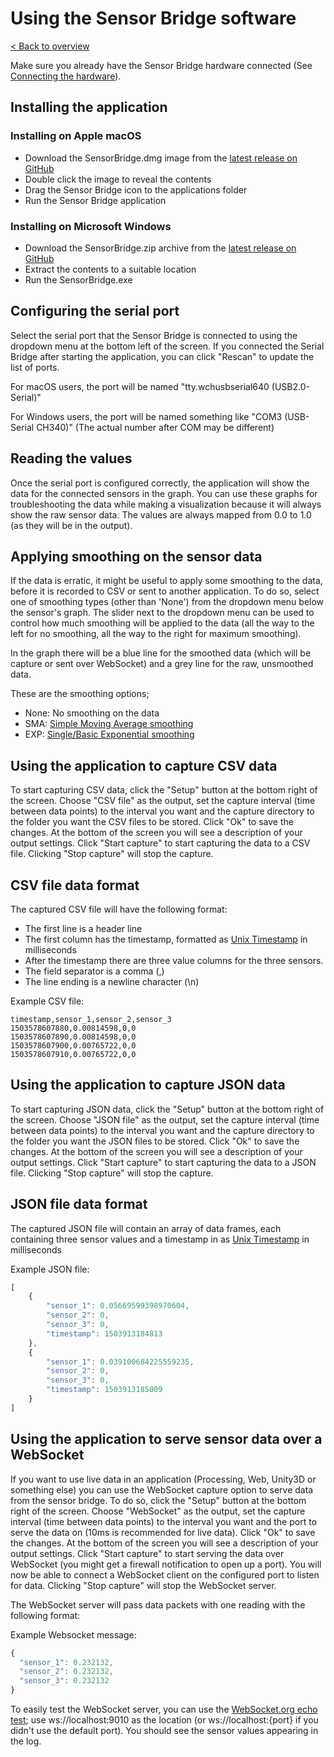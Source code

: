# Using the Sensor Bridge software
[< Back to overview](README.md)

Make sure you already have the Sensor Bridge hardware connected (See [Connecting the hardware](hardware)).

## Installing the application

### Installing on Apple macOS

* Download the SensorBridge.dmg image from the [latest release on GitHub](https://github.com/sensorlab030/sensorbridge-client/releases/latest)
* Double click the image to reveal the contents
* Drag the Sensor Bridge icon to the applications folder
* Run the Sensor Bridge application

### Installing on Microsoft Windows

* Download the SensorBridge.zip archive from the [latest release on GitHub](https://github.com/sensorlab030/sensorbridge-client/releases/latest)
* Extract the contents to a suitable location
* Run the SensorBridge.exe 

## Configuring the serial port

Select the serial port that the Sensor Bridge is connected to using the dropdown menu at the bottom left of the screen. If you connected the Serial Bridge after starting the application, you can click "Rescan" to update the list of ports.

For macOS users, the port will be named "tty.wchusbserial640 (USB2.0-Serial)"

For Windows users, the port will be named something like "COM3 (USB-Serial CH340)" (The actual number after COM may be different)

## Reading the values

Once the serial port is configured correctly, the application will show the data for the connected sensors in the graph. You can use these graphs for troubleshooting the data while making a visualization because it will always show the raw sensor data. The values are always mapped from 0.0 to 1.0 (as they will be in the output).

## Applying smoothing on the sensor data

If the data is erratic, it might be useful to apply some smoothing to the data, before it is recorded to CSV or sent to another application. To do so, select one of smoothing types (other than 'None') from the dropdown menu below the sensor's graph. The slider next to the dropdown menu can be used to control how much smoothing will be applied to the data (all the way to the left for no smoothing, all the way to the right for maximum smoothing). 

In the graph there will be a blue line for the smoothed data (which will be capture or sent over WebSocket) and a grey line for the raw, unsmoothed data.

These are the smoothing options;

* None: No smoothing on the data
* SMA: [Simple Moving Average smoothing](https://en.wikipedia.org/wiki/Moving_average#Simple_moving_average)
* EXP: [Single/Basic Exponential smoothing](https://en.wikipedia.org/wiki/Exponential_smoothing#Basic_exponential_smoothing)

## Using the application to capture CSV data

To start capturing CSV data, click the "Setup" button at the bottom right of the screen. Choose "CSV file" as the output, set the capture interval (time between data points) to the interval you want and the capture directory to the folder you want the CSV files to be stored. Click "Ok" to save the changes. At the bottom of the screen you will see a description of your output settings. Click "Start capture" to start capturing the data to a CSV file. Clicking "Stop capture" will stop the capture.

## CSV file data format

The captured CSV file will have the following format:

* The first line is a header line 
* The first column has the timestamp, formatted as [Unix Timestamp](https://en.wikipedia.org/wiki/Unix_time) in milliseconds
* After the timestamp there are three value columns for the three sensors.
* The field separator is a comma (,)
* The line ending is a newline character (\n)

Example CSV file:

```text
timestamp,sensor_1,sensor_2,sensor_3
1503578607880,0.00814598,0,0
1503578607890,0.00814598,0,0
1503578607900,0.00765722,0,0
1503578607910,0.00765722,0,0
```

## Using the application to capture JSON data

To start capturing JSON data, click the "Setup" button at the bottom right of the screen. Choose "JSON file" as the output, set the capture interval (time between data points) to the interval you want and the capture directory to the folder you want the JSON files to be stored. Click "Ok" to save the changes. At the bottom of the screen you will see a description of your output settings. Click "Start capture" to start capturing the data to a JSON file. Clicking "Stop capture" will stop the capture.

## JSON file data format

The captured JSON file will contain an array of data frames, each containing three sensor values and a timestamp in  as [Unix Timestamp](https://en.wikipedia.org/wiki/Unix_time) in milliseconds

Example JSON file:

```javascript
[
    {
        "sensor_1": 0.05669599398970604,
        "sensor_2": 0,
        "sensor_3": 0,
        "timestamp": 1503913184813
    },
    {
        "sensor_1": 0.039100684225559235,
        "sensor_2": 0,
        "sensor_3": 0,
        "timestamp": 1503913185009
    }
]
```

## Using the application to serve sensor data over a WebSocket 

If you want to use live data in an application (Processing, Web, Unity3D or something else) you can use the WebSocket capture option to serve data from the sensor bridge. To do so, click the "Setup" button at the bottom right of the screen. Choose "WebSocket" as the output, set the capture interval (time between data points) to the interval you want and the port to serve the data on (10ms is recommended for live data). Click "Ok" to save the changes. At the bottom of the screen you will see a description of your output settings. Click "Start capture" to start serving the data over WebSocket (you might get a firewall notification to open up a port). You will now be able to connect a WebSocket client on the configured port to listen for data. Clicking "Stop capture" will stop the WebSocket server.

The WebSocket server will pass data packets with one reading with the following format:

Example Websocket message:

```javascript
{
  "sensor_1": 0.232132,
  "sensor_2": 0.232132,
  "sensor_3": 0.232132
}
```

To easily test the WebSocket server, you can use the [WebSocket.org echo test](https://www.websocket.org/echo.html); use ws://localhost:9010 as the location (or ws://localhost:{port} if you didn't use the default port). You should see the sensor values appearing in the log.